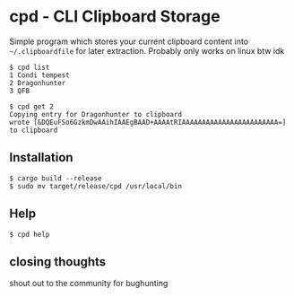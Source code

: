 # cpd - CLI Clipboard Storage 

Simple program which stores your current clipboard content into `~/.clipboardfile` for later extraction. Probably only works on linux btw idk

```
$ cpd list 
1 Condi tempest
2 Dragonhunter
3 QFB

$ cpd get 2
Copying entry for Dragonhunter to clipboard
wrote [&DQEuFSo6GzkmDwAAihIAAEgBAAD+AAAAtRIAAAAAAAAAAAAAAAAAAAAAAAA=] to clipboard
```

## Installation

```
$ cargo build --release 
$ sudo mv target/release/cpd /usr/local/bin
```

## Help

```
$ cpd help
```
## closing thoughts

shout out to the community for bughunting